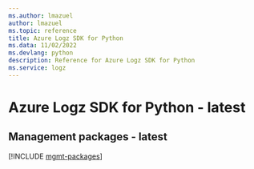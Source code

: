 ```yaml
---
ms.author: lmazuel
author: lmazuel
ms.topic: reference
title: Azure Logz SDK for Python
ms.data: 11/02/2022
ms.devlang: python
description: Reference for Azure Logz SDK for Python
ms.service: logz
---
```

# Azure Logz SDK for Python - latest

## Management packages - latest
[!INCLUDE [mgmt-packages](logz-mgmt-index.md)]